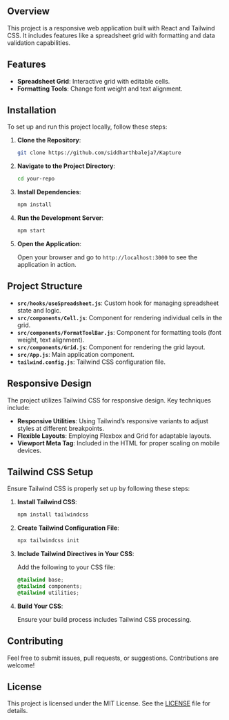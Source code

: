 ## Overview

This project is a responsive web application built with React and Tailwind CSS. It includes features like a spreadsheet grid with formatting and data validation capabilities. 

## Features

- **Spreadsheet Grid**: Interactive grid with editable cells.
- **Formatting Tools**: Change font weight and text alignment.

## Installation

To set up and run this project locally, follow these steps:

1. **Clone the Repository**:

    ```bash
    git clone https://github.com/siddharthbaleja7/Kapture
    ```

2. **Navigate to the Project Directory**:

    ```bash
    cd your-repo
    ```

3. **Install Dependencies**:

    ```bash
    npm install
    ```

4. **Run the Development Server**:

    ```bash
    npm start
    ```

5. **Open the Application**:

    Open your browser and go to `http://localhost:3000` to see the application in action.

## Project Structure

- **`src/hooks/useSpreadsheet.js`**: Custom hook for managing spreadsheet state and logic.
- **`src/components/Cell.js`**: Component for rendering individual cells in the grid.
- **`src/components/FormatToolBar.js`**: Component for formatting tools (font weight, text alignment).
- **`src/components/Grid.js`**: Component for rendering the grid layout.
- **`src/App.js`**: Main application component.
- **`tailwind.config.js`**: Tailwind CSS configuration file.

## Responsive Design

The project utilizes Tailwind CSS for responsive design. Key techniques include:

- **Responsive Utilities**: Using Tailwind’s responsive variants to adjust styles at different breakpoints.
- **Flexible Layouts**: Employing Flexbox and Grid for adaptable layouts.
- **Viewport Meta Tag**: Included in the HTML for proper scaling on mobile devices.

## Tailwind CSS Setup

Ensure Tailwind CSS is properly set up by following these steps:

1. **Install Tailwind CSS**:

    ```bash
    npm install tailwindcss
    ```

2. **Create Tailwind Configuration File**:

    ```bash
    npx tailwindcss init
    ```

3. **Include Tailwind Directives in Your CSS**:

    Add the following to your CSS file:

    ```css
    @tailwind base;
    @tailwind components;
    @tailwind utilities;
    ```

4. **Build Your CSS**:

    Ensure your build process includes Tailwind CSS processing.

## Contributing

Feel free to submit issues, pull requests, or suggestions. Contributions are welcome!

## License

This project is licensed under the MIT License. See the [LICENSE](LICENSE) file for details.


